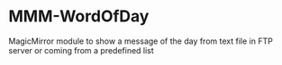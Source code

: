 # MMM-WordOfDay
MagicMirror module to show a message of the day from text file in FTP server or coming from a predefined list
